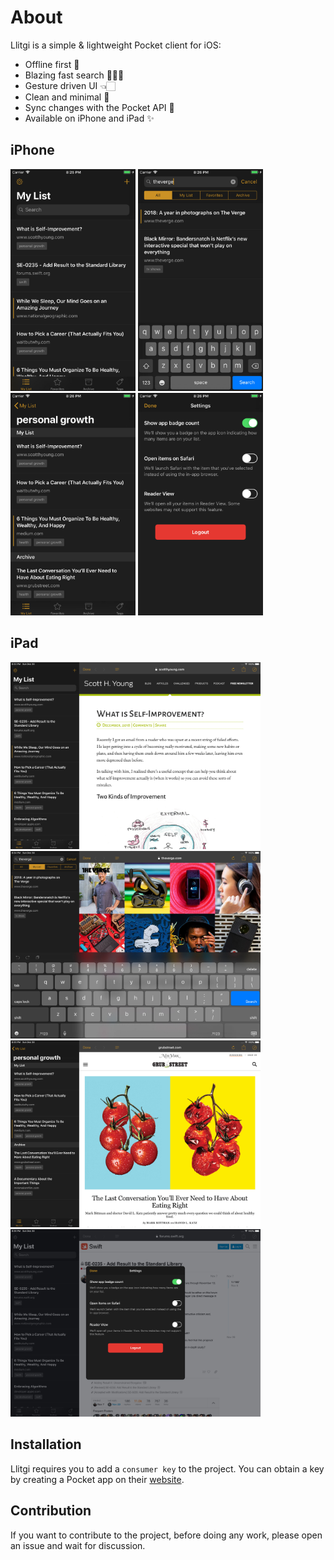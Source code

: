 # About

Llitgi is a simple & lightweight Pocket client for iOS:

- Offline first 📲
- Blazing fast search 🕵🏻‍♂️
- Gesture driven UI 👈🏻
- Clean and minimal 🌱
- Sync changes with the Pocket API 🚀
- Available on iPhone and iPad ✨

## iPhone
<p>
  <img src="Screenshots/iPhone8_Plus/1.png" width="200" />
  <img src="Screenshots/iPhone8_Plus/2.png" width="200" /> 
  <img src="Screenshots/iPhone8_Plus/3.png" width="200" />
  <img src="Screenshots/iPhone8_Plus/4.png" width="200" />
</p>

## iPad
<p>
  <img src="Screenshots/iPad_Pro/1.png" width="400" />
  <img src="Screenshots/iPad_Pro/2.png" width="400" /> 
  <img src="Screenshots/iPad_Pro/3.png" width="400" />
  <img src="Screenshots/iPad_Pro/4.png" width="400" />
</p>

## Installation

Llitgi requires you to add a `consumer key` to the project. You can obtain a key by creating a Pocket app on their [website](https://getpocket.com/developer/apps/new.php).

## Contribution

If you want to contribute to the project, before doing any work, please open an issue and wait for discussion.
